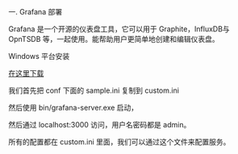 一. Grafana 部署

Grafana 是一个开源的仪表盘工具，它可以用于 Graphite，InfluxDB与 OpnTSDB 等，一起使用。能帮助用户更简单地创建和编辑仪表盘。



Windows 平台安装

[在这里下载](https://grafana.com/grafana/download)

我们首先把 conf 下面的 sample.ini 复制到 custom.ini

然后使用 bin/grafana-server.exe 启动，

然后通过 localhost:3000 访问，用户名密码都是 admin。

所有的配置都在 custom.ini 里面，我们可以通过这个文件来配置服务。

